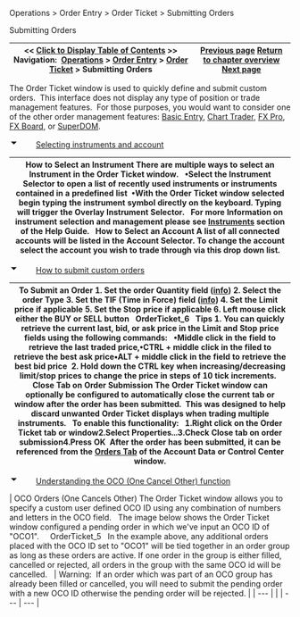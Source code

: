 ﻿


Operations \> Order Entry \> Order Ticket \> Submitting Orders






















Submitting Orders







| \<\< [Click to Display Table of Contents](submitting_orders_order_ticket.md) \>\> **Navigation:**     [Operations](operations-1.md) \> [Order Entry](order_entry-1.md) \> [Order Ticket](order_ticket-1.md) \> Submitting Orders | [Previous page](display_overview_order_ticket-1.md) [Return to chapter overview](order_ticket-1.md) [Next page](properties_order_ticket-1.md) |
| --- | --- |














The Order Ticket window is used to quickly define and submit custom orders.  This interface does not display any type of position or trade management features.  For those purposes, you would want to consider one of the other order management features: [Basic Entry](basic_entry-1.md), [Chart Trader](chart_trader-1.md), [FX Pro](fx_pro-1.md), [FX Board](fx_board-1.md), or [SuperDOM](superdom-1.md).


![tog_minus](tog_minus-1.gif)        [Selecting instruments and account](javascript:HMToggle('toggle','SelectingInstrumentsAndAccount','SelectingInstrumentsAndAccount_ICON'))




| How to Select an Instrument There are multiple ways to select an Instrument in the Order Ticket window.   •Select the Instrument Selector to open a list of recently used instruments or instruments contained in a predefined list  •With the Order Ticket window selected begin typing the instrument symbol directly on the keyboard. Typing will trigger the Overlay Instrument Selector.   For more Information on instrument selection and management please see [Instruments](instruments-1.md) section of the Help Guide.   How to Select an Account A list of all connected accounts will be listed in the Account Selector. To change the account select the account you wish to trade through via this drop down list. |
| --- |



![tog_minus](tog_minus-1.gif)        [How to submit custom orders](javascript:HMToggle('toggle','HowToSubmitCustomOrders','HowToSubmitCustomOrders_ICON'))




| To Submit an Order 1\. Set the order Quantity field ([info](quantity_selector-1.md)) 2\. Select the order Type 3\. Set the TIF (Time in Force) field ([info](tif_selector-1.md)) 4\. Set the Limit price if applicable 5\. Set the Stop price if applicable 6\. Left mouse click either the BUY or SELL button   OrderTicket_6   Tips 1\. You can quickly retrieve the current last, bid, or ask price in the Limit and Stop price fields using the following commands:   •Middle click in the field to retrieve the last traded price,•CTRL \+ middle click in the filed to retrieve the best ask price•ALT \+ middle click in the field to retrieve the best bid price  2\. Hold down the CTRL key when increasing/decreasing limit/stop prices to change the price in steps of 10 tick increments.   Close Tab on Order Submission The Order Ticket window can optionally be configured to automatically close the current tab or window after the order has been submitted.  This was designed to help discard unwanted Order Ticket displays when trading multiple instruments.   To enable this functionality:   1\.Right click on the Order Ticket tab or window2\.Select Properties...3\.Check Close tab on order submission4\.Press OK  After the order has been submitted, it can be referenced from the [Orders Tab](orders_tab-1.md) of the Account Data or Control Center window. |
| --- |



![tog_minus](tog_minus-1.gif)        [Understanding the OCO (One Cancel Other) function](javascript:HMToggle('toggle','UnderstandingTheOcooneCancelOtherFunction','UnderstandingTheOcooneCancelOtherFunction_ICON'))




| OCO Orders (One Cancels Other) The Order Ticket window allows you to specify a custom user defined OCO ID using any combination of numbers and letters in the OCO field.   The image below shows the Order Ticket window configured a pending order in which we've input an OCO ID of "OCO1".     OrderTicket_5   In the example above, any additional orders placed with the OCO ID set to "OCO1" will be tied together in an order group as long as these orders are active. If one order in the group is either filled, cancelled or rejected, all orders in the group with the same OCO id will be cancelled.     | Warning:  If an order which was part of an OCO group has already been filled or cancelled, you will need to submit the pending order with a new OCO ID otherwise the pending order will be rejected. | | --- | |
| --- | --- |










